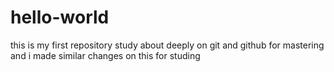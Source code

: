 # hello-world
this is my first repository study about deeply on git and github for mastering 
and i made similar changes on this for studing 
